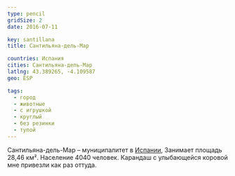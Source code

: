```yaml
---
type: pencil
gridSize: 2
date: 2016-07-11

key: santillana
title: Сантильяна-дель-Мар

countries: Испания
cities: Сантильяна-дель-Мар
latlng: 43.389265, -4.109587
geo: ESP

tags:
  - город
  - животные
  - с игрушкой
  - круглый
  - без резинки
  - тупой
---
```


Сантильяна-дель-Мар – муниципалитет в [Испании](?country=ESP), Занимает площадь 28,46 км². Население 4040 человек. Карандаш с улыбающейся коровой мне привезли как раз оттуда.
